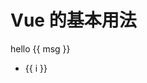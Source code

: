 # Vue 的基本用法

<div id="main">hello {{ msg }}</div>

<ul>
  <li v-for="i in 10">{{ i }}</li>
</ul>

<script>
  new Vue({
    el: '#main',
    data: { msg: 'Vue' }
  })
</script>

